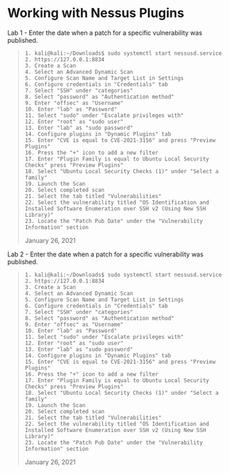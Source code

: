 # Working with Nessus Plugins

Lab 1 - Enter the date when a patch for a specific vulnerability was published.
>``` shell
>1. kali@kali:~/Downloads$ sudo systemctl start nessusd.service
>2. https://127.0.0.1:8834
>3. Create a Scan
>4. Select an Advanced Dynamic Scan
>5. Configure Scan Name and Target List in Settings
>6. Configure credentials in "Credentials" tab
>7. Select "SSH" under "categories"
>8. Select "password" as "Authentication method"
>9. Enter "offsec" as "Username"
>10. Enter "lab" as "Password"
>11. Select "sudo" under "Escalate privileges with"
>12. Enter "root" as "sudo user"
>13. Enter "lab" as "sudo password"
>14. Configure plugins in "Dynamic Plugins" tab
>15. Enter "CVE is equal to CVE-2021-3156" and press "Preview Plugins"
>16. Press the "+" icon to add a new filter
>17. Enter "Plugin Family is equal to Ubuntu Local Security Checks" press "Preview Plugins"
>18. Select "Ubuntu Local Security Checks (1)" under "Select a family"
>19. Launch the Scan
>20. Select completed scan
>21. Select the tab titled "Vulnerabilities"
>22. Select the vulnerability titled "OS Identification and Installed Software Enumeration over SSH v2 (Using New SSH Library)"
>23. Locate the "Patch Pub Date" under the "Vulnerability Information" section
>```
>January 26, 2021

Lab 2 - Enter the date when a patch for a specific vulnerability was published.
>``` shell
>1. kali@kali:~/Downloads$ sudo systemctl start nessusd.service
>2. https://127.0.0.1:8834
>3. Create a Scan
>4. Select an Advanced Dynamic Scan
>5. Configure Scan Name and Target List in Settings
>6. Configure credentials in "Credentials" tab
>7. Select "SSH" under "categories"
>8. Select "password" as "Authentication method"
>9. Enter "offsec" as "Username"
>10. Enter "lab" as "Password"
>11. Select "sudo" under "Escalate privileges with"
>12. Enter "root" as "sudo user"
>13. Enter "lab" as "sudo password"
>14. Configure plugins in "Dynamic Plugins" tab
>15. Enter "CVE is equal to CVE-2021-3156" and press "Preview Plugins"
>16. Press the "+" icon to add a new filter
>17. Enter "Plugin Family is equal to Ubuntu Local Security Checks" press "Preview Plugins"
>18. Select "Ubuntu Local Security Checks (1)" under "Select a family"
>19. Launch the Scan
>20. Select completed scan
>21. Select the tab titled "Vulnerabilities"
>22. Select the vulnerability titled "OS Identification and Installed Software Enumeration over SSH v2 (Using New SSH Library)"
>23. Locate the "Patch Pub Date" under the "Vulnerability Information" section
>```
>January 26, 2021
